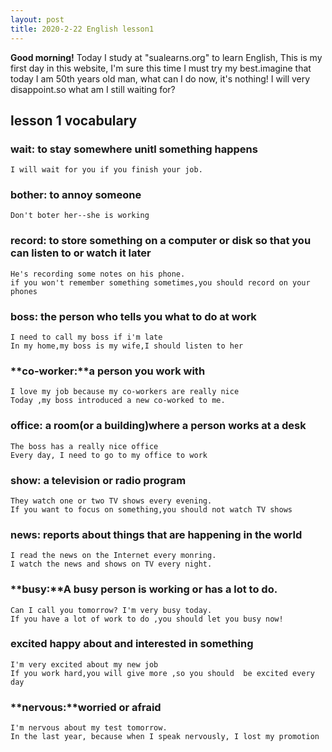 ```yaml
---
layout: post
title: 2020-2-22 English lesson1
---
```

**Good morning!** Today I study at "sualearns.org" to learn English, This is my first day in this website, I'm sure this time I must try my best.imagine that today I am 50th years old man, what can I do now, it's nothing! I will very disappoint.so what am I still waiting for? <br>

## lesson 1 vocabulary 
### wait: to stay somewhere unitl something happens 

	I will wait for you if you finish your job.


### **bother:** to annoy someone
	
	Don't boter her--she is working


### **record:** to store something on a computer or disk so that you can listen to or watch it later

	He's recording some notes on his phone.
	if you won't remember something sometimes,you should record on your phones


### **boss:** the person who tells you what to do at work

	I need to call my boss if i'm late
	In my home,my boss is my wife,I should listen to her


### **co-worker:**a person you work with

	I love my job because my co-workers are really nice
	Today ,my boss introduced a new co-worked to me.


### **office:** a room(or a building)where a person works at a desk

	The boss has a really nice office
	Every day, I need to go to my office to work


### **show:** a television or radio program

	They watch one or two TV shows every evening.
	If you want to focus on something,you should not watch TV shows 


### **news:** reports about things that are happening in the world

	I read the news on the Internet every monring.
	I watch the news and shows on TV every night.


### **busy:**A busy person is working or has a lot to do.

	Can I call you tomorrow? I'm very busy today.
	If you have a lot of work to do ,you should let you busy now!


### **excited** happy about and interested in something

	I'm very excited about my new job
	If you work hard,you will give more ,so you should  be excited every day


### **nervous:**worried or afraid

	I'm nervous about my test tomorrow.
	In the last year, because when I speak nervously, I lost my promotion
